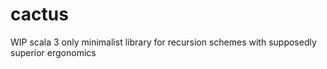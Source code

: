 # cactus
WIP scala 3 only minimalist library for recursion schemes with supposedly superior ergonomics
